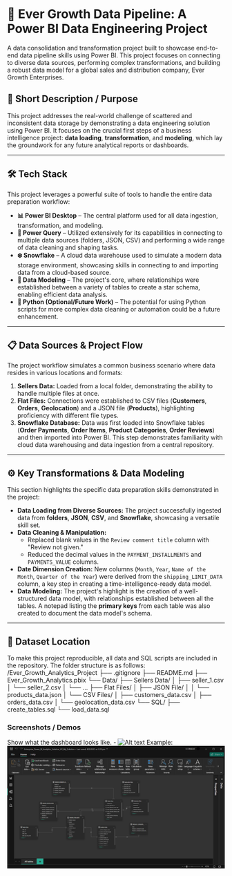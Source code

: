 # 📂 Ever Growth Data Pipeline: A Power BI Data Engineering Project

A data consolidation and transformation project built to showcase end-to-end data pipeline skills using Power BI. This project focuses on connecting to diverse data sources, performing complex transformations, and building a robust data model for a global sales and distribution company, Ever Growth Enterprises.

## 📜 Short Description / Purpose

This project addresses the real-world challenge of scattered and inconsistent data storage by demonstrating a data engineering solution using Power BI. It focuses on the crucial first steps of a business intelligence project: **data loading**, **transformation**, and **modeling**, which lay the groundwork for any future analytical reports or dashboards.

---

## 🛠️ Tech Stack

This project leverages a powerful suite of tools to handle the entire data preparation workflow:

* **📊 Power BI Desktop** – The central platform used for all data ingestion, transformation, and modeling.
* **📂 Power Query** – Utilized extensively for its capabilities in connecting to multiple data sources (folders, JSON, CSV) and performing a wide range of data cleaning and shaping tasks.
* **❄️ Snowflake** – A cloud data warehouse used to simulate a modern data storage environment, showcasing skills in connecting to and importing data from a cloud-based source.
* **📝 Data Modeling** – The project's core, where relationships were established between a variety of tables to create a star schema, enabling efficient data analysis.
* **🐍 Python (Optional/Future Work)** – The potential for using Python scripts for more complex data cleaning or automation could be a future enhancement.

---

## 📋 Data Sources & Project Flow

The project workflow simulates a common business scenario where data resides in various locations and formats:

1.  **Sellers Data:** Loaded from a local folder, demonstrating the ability to handle multiple files at once.
2.  **Flat Files:** Connections were established to CSV files (**Customers**, **Orders**, **Geolocation**) and a JSON file (**Products**), highlighting proficiency with different file types.
3.  **Snowflake Database:** Data was first loaded into Snowflake tables (**Order Payments**, **Order Items**, **Product Categories**, **Order Reviews**) and then imported into Power BI. This step demonstrates familiarity with cloud data warehousing and data ingestion from a central repository.

---

## ⚙️ Key Transformations & Data Modeling

This section highlights the specific data preparation skills demonstrated in the project:

* **Data Loading from Diverse Sources:** The project successfully ingested data from **folders**, **JSON**, **CSV**, and **Snowflake**, showcasing a versatile skill set.
* **Data Cleaning & Manipulation:**
    * Replaced blank values in the `Review comment title` column with "Review not given."
    * Reduced the decimal values in the `PAYMENT_INSTALLMENTS` and `PAYMENTS_VALUE` columns.
* **Date Dimension Creation:** New columns (`Month`, `Year`, `Name of the Month`, `Quarter of the Year`) were derived from the `shipping_LIMIT_DATA` column, a key step in creating a time-intelligence-ready data model.
* **Data Modeling:** The project's highlight is the creation of a well-structured data model, with relationships established between all the tables. A notepad listing the **primary keys** from each table was also created to document the data model's schema.

---

## 📁 Dataset Location

To make this project reproducible, all data and SQL scripts are included in the repository. The folder structure is as follows:
/Ever_Growth_Analytics_Project
├── .gitignore
├── README.md
├── Ever_Growth_Analytics.pbix
└── Data/
├── Sellers Data/
│   ├── seller_1.csv
│   └── seller_2.csv
│   └── ...
├── Flat Files/
│   ├── JSON File/
│   │   └── products_data.json
│   └── CSV Files/
│       ├── customers_data.csv
│       ├── orders_data.csv
│       └── geolocation_data.csv
└── SQL/
├── create_tables.sql
└── load_data.sql

### Screenshots / Demos
Show what the dashboard looks like. - ![Alt text](https://github.com/username/repo/assets/image.png)
Example: ![Dashboard Preview](https://github.com/vineet12kotari/Ever_Growth_Analytics_Project/blob/main/Snapshot_Data_Modelling.png)

















